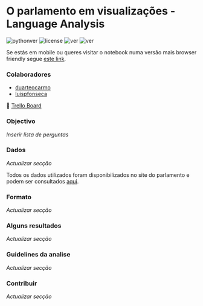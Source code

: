 # O parlamento em visualizações - Language Analysis

![pythonver](https://img.shields.io/badge/python-3.7-blue.svg)
![license](https://img.shields.io/badge/license-MIT-green.svg)
![ver](https://img.shields.io/badge/version-0.2-lightgrey.svg)
![ver](https://img.shields.io/badge/projecto-language_analysis-purple.svg)

Se estás em mobile ou queres visitar o notebook numa versão mais browser friendly segue [este link](https://nbviewer.jupyter.org/github/duarteocarmo/assembleia/blob/working_branch/Analise.ipynb).

### Colaboradores

- [duarteocarmo](https://github.com/duarteocarmo)
- [luispfonseca](https://github.com/luispfonseca)

🐙 [Trello Board](https://trello.com/b/MLkfR5wn/o-parlamento-em-visualiza%C3%A7%C3%B5es)

### Objectivo

*Inserir lista de perguntas*


### Dados

*Actualizar secção* 

Todos os dados utilizados foram disponibilizados no site do parlamento e podem ser consultados [aqui](http://www.parlamento.pt/Cidadania/Paginas/DAIntervencoes.aspx). 



### Formato

*Actualizar secção* 


### Alguns resultados
*Actualizar secção* 


### Guidelines da analise

*Actualizar secção* 


### Contribuir

*Actualizar secção* 

